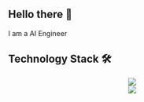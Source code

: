 ## Hello there 👋

I am a AI Engineer

## Technology Stack 🛠️
<div align="center">
  <a href="https://skillicons.dev">
    <img src="https://skillicons.dev/icons?i=git,github,docker,py,sklearn,tensorflow" />
  </a>
</div>
<div align="center">
  <a href="https://skillicons.dev">
    <img src="https://skillicons.dev/icons?i=anaconda,flask,prometheus,grafana,mysql,vscode,figma" />
  </a>
</div>
